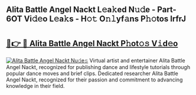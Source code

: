 ## Alita Battle Angel Nackt L𝚎a𝚔ed N𝚞𝚍e - Part-6OT Vi𝚍𝚎o L𝚎a𝚔s - H𝚘𝚝 O𝚗𝚕yf𝚊ns P𝚑𝚘tos lrfrJ

# <h2><a href="http://kf3c0fd.oniu.top/?m=Alita+Battle+Angel+Nackt">🔗👉 🔴 Alita Battle Angel Nackt P𝚑ot𝚘𝚜 V𝚒d𝚎o</a></h2>

[![Alita Battle Angel Nackt Nu𝚍e𝚜](https://i.imgur.com/0qMVB7G.gif)](http://kf3c0fd.oniu.top/?m=Alita+Battle+Angel+Nackt)
Virtual artist and entertainer Alita Battle Angel Nackt, recognized for publishing dance and lifestyle tutorials through popular dance moves and brief clips. Dedicated researcher Alita Battle Angel Nackt, recognized for their passion and commitment to advancing knowledge in their field.  
